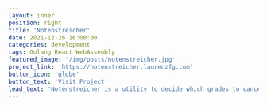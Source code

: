 ```yaml
---
layout: inner
position: right
title: 'Notenstreicher'
date: 2021-12-26 16:00:00
categories: development
tags: Golang React WebAssembly
featured_image: '/img/posts/notenstreicher.jpg'
project_link: 'https://notenstreicher.laurenzfg.com'
button_icon: 'globe'
button_text: 'Visit Project'
lead_text: 'Notenstreicher is a utility to decide which grades to cancel from your final GPA in the context of the Streichregel of the Computer Science B.Sc. programme of RWTH Aachen University. Just enter your grades into the React Web App and the Golang kernel will tell you the optimal grade cancellation.'
---
```

